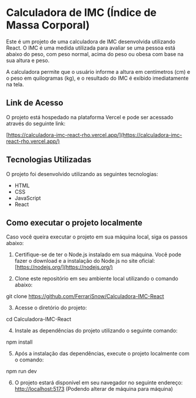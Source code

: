 # Calculadora de IMC (Índice de Massa Corporal)

Este é um projeto de uma calculadora de IMC desenvolvida utilizando React. O IMC é uma medida utilizada para avaliar se uma pessoa está abaixo do peso, com peso normal, acima do peso ou obesa com base na sua altura e peso.

A calculadora permite que o usuário informe a altura em centímetros (cm) e o peso em quilogramas (kg), e o resultado do IMC é exibido imediatamente na tela.

## Link de Acesso

O projeto está hospedado na plataforma Vercel e pode ser acessado através do seguinte link:

[https://calculadora-imc-react-rho.vercel.app/](https://calculadora-imc-react-rho.vercel.app/)

## Tecnologias Utilizadas

O projeto foi desenvolvido utilizando as seguintes tecnologias:

- HTML
- CSS
- JavaScript
- React

## Como executar o projeto localmente

Caso você queira executar o projeto em sua máquina local, siga os passos abaixo:

1. Certifique-se de ter o Node.js instalado em sua máquina. Você pode fazer o download e a instalação do Node.js no site oficial: [https://nodejs.org/](https://nodejs.org/)

2. Clone este repositório em seu ambiente local utilizando o comando abaixo:

git clone https://github.com/FerrariSnow/Calculadora-IMC-React

3. Acesse o diretório do projeto:

cd Calculadora-IMC-React

4. Instale as dependências do projeto utilizando o seguinte comando:

npm install

5. Após a instalação das dependências, execute o projeto localmente com o comando:

npm run dev

6. O projeto estará disponível em seu navegador no seguinte endereço: [http://localhost:5173](http://localhost:3000)
   (Podendo alterar de máquina para máquina)
